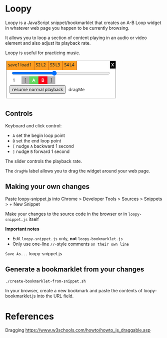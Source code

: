# Loopy

Loopy is a JavaScript snippet/bookmarklet that creates an A-B Loop widget in whatever web page you happen to be currently browsing.

It allows you to loop a section of content playing in an audio or video element and also adjust its playback rate.

Loopy is useful for practicing music.

![Loopy](./Loopy.png)

## Controls

Keyboard and click control:

- `A` set the begin loop point
- `B` set the end loop point
- `[` nudge `A` backward 1 second
- `]` nudge `B` forward 1 second

The slider controls the playback rate.

The `dragMe` label allows you to drag the widget around your web page.

## Making your own changes

Paste loopy-snippet.js into Chrome > Developer Tools > Sources > Snippets > + New Snippet

Make your changes to the source code in the browser or in `loopy-snippet.js` itself

**Important notes**
- Edit `loopy-snippet.js` only, **not** `loopy-bookmarklet.js`
- Only use one-line `//`-style comments `on their own line`

`Save As...` loopy-snippet.js

## Generate a bookmarklet from your changes

```
./create-bookmarklet-from-snippet.sh
```
In your browser, create a new bookmark and paste the contents of loopy-bookmarklet.js into the URL field.


# References

Dragging
https://www.w3schools.com/howto/howto_js_draggable.asp